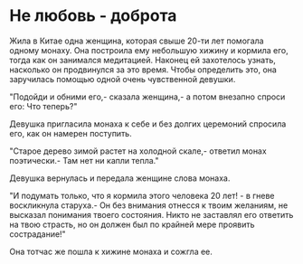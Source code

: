 # Не любовь - доброта

Жила в Китае одна женщина, которая свыше 20-ти лет помогала одному монаху. Она построила ему небольшую хижину и кормила его, тогда как он занимался медитацией. Наконец ей захотелось узнать, насколько он продвинулся за это время. Чтобы определить это, она заручилась помощью одной очень чувственной девушки.

"Подойди и обними его,- сказала женщина,- а потом внезапно спроси его: Что теперь?"

Девушка пригласила монаха к себе и без долгих церемоний спросила его, как он намерен поступить.

"Старое дерево зимой растет на холодной скале,- ответил монах поэтически.- Там нет ни капли тепла."

Девушка вернулась и передала женщине слова монаха.

"И подумать только, что я кормила этого человека 20 лет! - в гневе воскликнула старуха.- Он без внимания отнесся к твоим желаниям, не высказал понимания твоего состояния. Никто не заставлял его ответить на твою страсть, но он должен был по крайней мере проявить сострадание!"

Она тотчас же пошла к хижине монаха и сожгла ее.